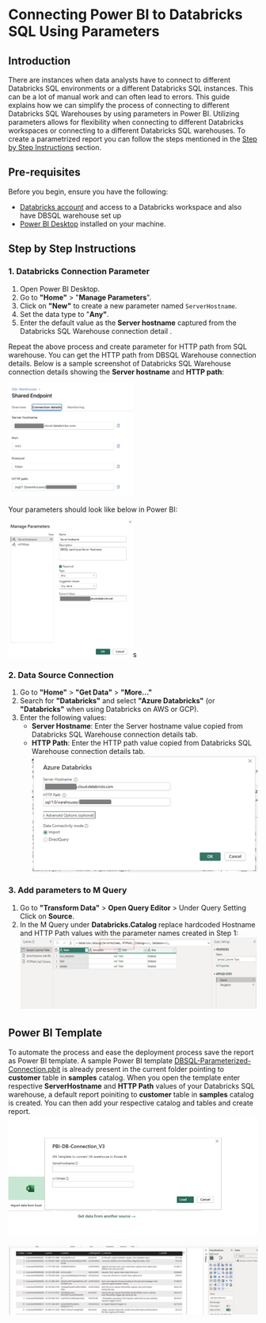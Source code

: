 # Connecting Power BI to Databricks SQL Using Parameters

## Introduction
There are instances when data analysts have to connect to different Databricks SQL environments or a different Databricks SQL instances. This can be a lot of manual work and can often lead to errors. This guide explains how we can simplify the process of connecting to different Databricks SQL Warehouses by using parameters in Power BI. Utilizing parameters allows for flexibility when connecting to different Databricks workspaces or connecting to a different Databricks SQL warehouses. To create a parametrized report you can follow the steps mentioned in the [Step by Step Instructions](#step-by-step-instructions) section.

## Pre-requisites

Before you begin, ensure you have the following:

- [Databricks account](https://databricks.com/) and access to a Databricks workspace and also have DBSQL warehouse set up 
- [Power BI Desktop](https://powerbi.microsoft.com/desktop/) installed on your machine.

## Step by Step Instructions

### 1. Databricks Connection Parameter

1. Open Power BI Desktop.
2. Go to **"Home"** > "**Manage Parameters**".
3. Click on **"New"** to create a new parameter named `ServerHostname`.
4. Set the data type to "**Any"**.
5. Enter the default value as the **Server hostname** captured from the Databricks SQL Warehouse connection detail .

Repeat the above process and create parameter for HTTP path from SQL warehouse. You can get the HTTP path from DBSQL Warehouse connection details. Below is a sample screenshot of Databricks SQL Warehouse connection details showing the **Server hostname** and **HTTP path**:

<img src="./images/01.png" alt="Databricks SQL Warehouse connection details" width="50%" height="50%">

Your parameters should look like below in Power BI:

<img src="./images/02.png" alt="Power BI parameters" width="50%" height="50%">s

### 2. Data Source Connection

1. Go to **"Home"** > **"Get Data"** > **"More..."**
2. Search for **"Databricks"** and select **"Azure Databricks"** (or **"Databricks"** when using Databricks on AWS or GCP).
3. Enter the following values:
   - **Server Hostname**: Enter the Server hostname value copied from Databricks SQL Warehouse connection details tab.
   - **HTTP Path**: Enter the HTTP path value copied from Databricks SQL Warehouse connection details tab.
![Data Source Connection](./images/03.png)


### 3. Add parameters to M Query
1. Go to **"Transform Data"** > **Open Query Editor** > Under Query Setting Click on **Source**.
2. In the M Query under **Databricks.Catalog** replace hardcoded Hostname and HTTP Path values with the parameter names created in Step 1:
![Parameters in M Query](./images/04.png)


## Power BI Template 

To automate the process and ease the deployment process save the report as Power BI template. A sample Power BI template [DBSQL-Parameterized-Connection.pbit](DBSQL-Parameterized-Connection.pbit) is already present in the current folder pointing to **customer** table in **samples** catalog. When you open the template enter respective **ServerHostname** and **HTTP Path** values of your Databricks SQL warehouse, a default report poiniting to **customer** table in **samples** catalog is created. You can then add your respective catalog and tables and create report.
![Template connection](./images/05.png)

![Sample report](./images/06.png)



